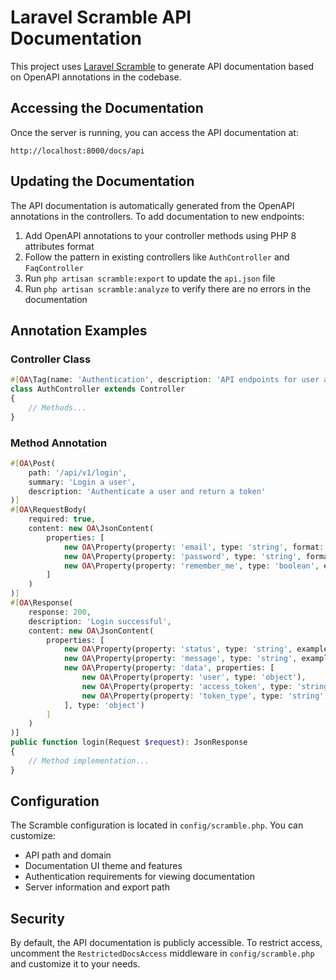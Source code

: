 # Laravel Scramble API Documentation

This project uses [Laravel Scramble](https://github.com/dedoc/scramble) to generate API documentation based on OpenAPI annotations in the codebase.

## Accessing the Documentation

Once the server is running, you can access the API documentation at:

```
http://localhost:8000/docs/api
```

## Updating the Documentation

The API documentation is automatically generated from the OpenAPI annotations in the controllers. To add documentation to new endpoints:

1. Add OpenAPI annotations to your controller methods using PHP 8 attributes format
2. Follow the pattern in existing controllers like `AuthController` and `FaqController`
3. Run `php artisan scramble:export` to update the `api.json` file
4. Run `php artisan scramble:analyze` to verify there are no errors in the documentation

## Annotation Examples

### Controller Class

```php
#[OA\Tag(name: 'Authentication', description: 'API endpoints for user authentication')]
class AuthController extends Controller
{
    // Methods...
}
```

### Method Annotation

```php
#[OA\Post(
    path: '/api/v1/login',
    summary: 'Login a user',
    description: 'Authenticate a user and return a token'
)]
#[OA\RequestBody(
    required: true,
    content: new OA\JsonContent(
        properties: [
            new OA\Property(property: 'email', type: 'string', format: 'email', example: 'user@example.com'),
            new OA\Property(property: 'password', type: 'string', format: 'password', example: 'Password123!'),
            new OA\Property(property: 'remember_me', type: 'boolean', example: false)
        ]
    )
)]
#[OA\Response(
    response: 200,
    description: 'Login successful',
    content: new OA\JsonContent(
        properties: [
            new OA\Property(property: 'status', type: 'string', example: 'success'),
            new OA\Property(property: 'message', type: 'string', example: 'User logged in successfully'),
            new OA\Property(property: 'data', properties: [
                new OA\Property(property: 'user', type: 'object'),
                new OA\Property(property: 'access_token', type: 'string', example: 'eyJ0eXAiOiJKV1QiLCJhbGciOiJSUz...'),
                new OA\Property(property: 'token_type', type: 'string', example: 'Bearer')
            ], type: 'object')
        ]
    )
)]
public function login(Request $request): JsonResponse
{
    // Method implementation...
}
```

## Configuration

The Scramble configuration is located in `config/scramble.php`. You can customize:

- API path and domain
- Documentation UI theme and features
- Authentication requirements for viewing documentation
- Server information and export path

## Security

By default, the API documentation is publicly accessible. To restrict access, uncomment the `RestrictedDocsAccess` middleware in `config/scramble.php` and customize it to your needs. 